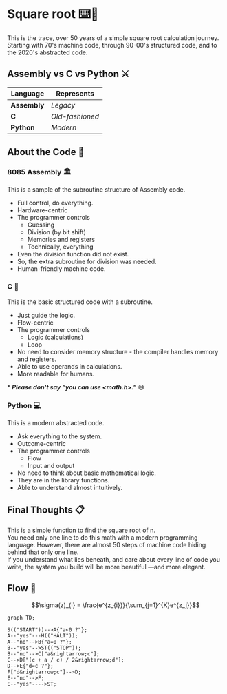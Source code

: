 # Square root :keyboard::deciduous_tree:

This is the trace, over 50 years of a simple square root calculation journey.  
Starting with 70's machine code, through 90-00's structured code, and to the 2020's abstracted code.

## Assembly vs C vs Python :crossed_swords:

|Language    |Represents     |
|------------|---------------|
|**Assembly**|*Legacy*       |
|**C**       |*Old-fashioned*|
|**Python**  |*Modern*       |

## About the Code :memo:

### 8085 Assembly :classical_building:

This is a sample of the subroutine structure of Assembly code.

- Full control, do everything.
- Hardware-centric
- The programmer controls
  - Guessing
  - Division (by bit shift)
  - Memories and registers
  - Technically, everything
- Even the division function did not exist.
- So, the extra subroutine for division was needed.
- Human-friendly machine code.

### C :floppy_disk:

This is the basic structured code with a subroutine.

- Just guide the logic.
- Flow-centric
- The programmer controls
  - Logic (calculations)
  - Loop
- No need to consider memory structure - the compiler handles memory and registers.
- Able to use operands in calculations.
- More readable for humans.

\* ***Please don't say "you can use \<math.h\>."*** :sweat_smile:

### Python :computer:

This is a modern abstracted code.

- Ask everything to the system.
- Outcome-centric
- The programmer controls
  - Flow
  - Input and output
- No need to think about basic mathematical logic.
- They are in the library functions.
- Able to understand almost intuitively.

## Final Thoughts :clipboard:

This is a simple function to find the square root of n.  
You need only one line to do this math with a modern programming language. However, there are almost 50 steps of machine code hiding behind that only one line.  
If you understand what lies beneath, and care about every line of code you write, the system you build will be more beautiful &mdash;and more elegant.

## Flow :twisted_rightwards_arrows:

$$\sigma(z)_{i} = \frac{e^{z_{i}}}{\sum_{j=1}^{K}e^{z_j}}$$

```mermaid
graph TD;

S(("START"))-->A{"a<0 ?"};
A--"yes"---H(("HALT"));
A--"no"-->B{"a=0 ?"};
B--"yes"-->ST(("STOP"));
B--"no"-->C["a&rightarrow;c"];
C-->D["(c + a / c) / 2&rightarrow;d"];
D-->E{"d=c ?"};
F["d&rightarrow;c"]-->D;
E--"no"-->F;
E--"yes"---->ST;
```

